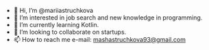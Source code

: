 - 👋 Hi, I’m @mariiastruchkova
- 👀 I’m interested in job search and new knowledge in programming.
- 🌱 I’m currently learning Kotlin. 
- 💞️ I’m looking to collaborate on startups. 
- 📫 How to reach me e-mail: mashastruchkova93@gmail.com

<!---
mariiastruchkova/mariiastruchkova is a ✨ special ✨ repository because its `README.md` (this file) appears on your GitHub profile.
You can click the Preview link to take a look at your changes.
--->
